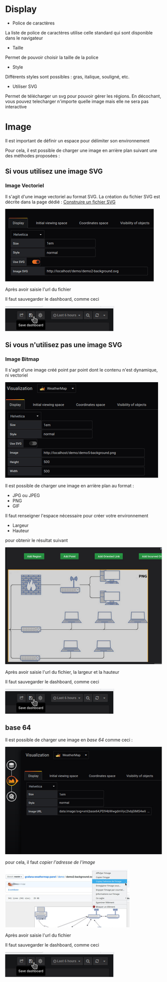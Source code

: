 
# Display



- Police de caractères

La liste de police de caractères utilise celle standard qui sont disponible dans le navigateur


- Taille

Permet de pouvoir choisir la taille de la police 

- Style

Différents styles sont possibles : gras, italique, souligné, etc.

- Utiliser SVG

Permet de télécharger un svg pour pouvoir gérer les régions. En décochant, vous pouvez telecharger n'importe quelle image mais elle ne sera pas interactive


# Image

Il est important de définir un espace pour délimiter son environnement

Pour cela, il est possible de charger une image en arrière plan suivant une des méthodes proposées : 

## Si vous utilisez une image SVG

### Image Vectoriel

Il s'agit d'une image vectoriel au format SVG. La création du fichier SVG est décrite dans la page dédié : [Construire un fichier SVG](../appendix/svg.md)

![display](../../screenshots/editor/display/svg-background.jpg)

Après avoir saisie l'url du fichier


Il faut sauvegarder le dashboard, comme ceci


![display](../../screenshots/editor/display/save-dashboard.jpg)


## Si vous n'utilisez pas une image SVG

### Image Bitmap

Il s'agit d'une image créé point par point dont le contenu n'est dynamique, ni vectoriel

![display](../../screenshots/editor/display/jpg-background.jpg)


Il est possible de charger une image en arrière plan au format : 

- JPG ou JPEG
- PNG
- GIF

Il faut renseigner l'espace nécessaire pour créer votre environnement

- Largeur
- Hauteur

pour obtenir le résultat suivant

![display](../../screenshots/editor/display/jpg-resultat.jpg)


Après avoir saisie l'url du fichier, la largeur et la hauteur


Il faut sauvegarder le dashboard, comme ceci


![display](../../screenshots/editor/display/save-dashboard.jpg)





## base 64

Il est possible de charger une image en *base 64* comme ceci : 


![display](../../screenshots/editor/display/base64-picture.jpg)


pour cela, il faut *copier l'adresse de l'image*

![display](../../screenshots/editor/display/base64-capture.jpg)




Après avoir saisie l'url du fichier



Il faut sauvegarder le dashboard, comme ceci


![display](../../screenshots/editor/display/save-dashboard.jpg)


